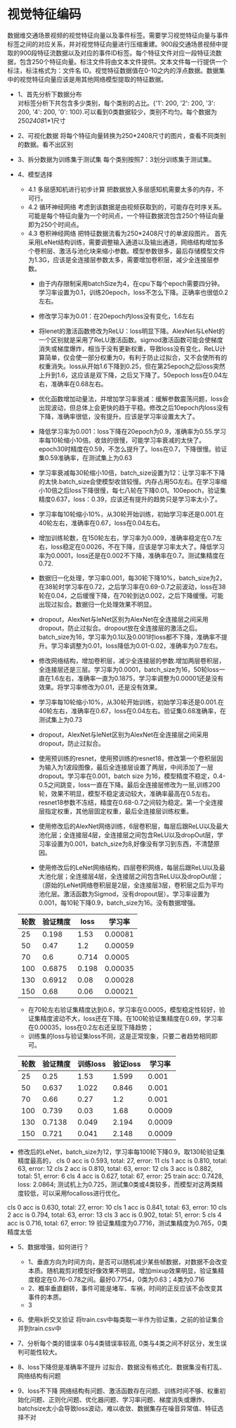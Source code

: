 # 视觉特征编码
数据维交通场景视频的视觉特征向量以及事件标签。需要学习视觉特征向量与事件标签之间的对应关系，并对视觉特征向量进行压缩重建。900段交通场景视频中提取的900段特征流数据以及对应的事件ID标签。每个特征文件对应一段特征流数据，包含250个特征向量。标注文件将由文本文件提供。文本文件每一行提供一个标注，标注格式为：文件名 ID。视觉特征数据值在0-10之内的浮点数据。数据集中的视觉特征向量应该是用其他网络模型提取的特征数据。
- 1、首先分析下数据分布  
对标签分析下共包含多少类别，每个类别的占比。{'1': 200, '2': 200, '3': 200, '4': 200, '0': 100}.可以看到0类数据较少，类别不均匀。每个数据为250*2408*1*1尺寸

- 2、可视化数据
将每个特征向量转换为250*2408尺寸的图片，查看不同类别的数据。看不出区别

- 3、拆分数据为训练集于测试集
每个类别按照7：3划分训练集于测试集。

- 4、模型选择
  - 4.1 多层感知机进行初步计算
把数据放入多层感知机需要太多的内存，不可行。
  - 4.2 循环神经网络
考虑到该数据是由视频获取到的，可能存在时序关系。可能是每个特征向量为一个时间点，一个特征数据流包含250个特征向量即为250个时间点。
  - 4.3 卷积神经网络
把特征数据流看为250*2408尺寸的单波段图片。
    首先采用LeNet结构训练，需要调整输入通道以及输出通道，网络结构增加多个卷积层、激活与池化块来缩小参数。模型参数很多，最后存储模型文件为1.3G，应该是全连接层参数太多，需要增加卷积层，减少全连接层参数。
    - 由于内存限制采用batchSize为4，在cpu下每个epoch需要四分钟。学习率设置为0.1，训练20epoch，loss不怎么下降。正确率也很低0.2左右。
    - 修改学习率为0.01：在20epoch内loss没有变化，1.6左右
    - 将lenet的激活函数修改为ReLU：loss明显下降。AlexNet与LeNet的一个区别就是采用了ReLU激活函数。sigmod激活函数可能会使梯度消失或梯度爆炸，相当于没有更新权重，导致loss没有变化，ReLU计算简单，仅会使一部分权重为0，有利于防止过拟合，又不会使所有的权重消失。loss从开始1.6下降到0.25，但在第25epoch之后loss突然上升到1.6，这应该是双下降，之后又下降了。50epoch loss在0.04左右，准确率在0.68左右。
    - 优化函数增加动量法，并增加学习率衰减：缓解参数震荡问题，loss会出现波动，但总体上会更快的趋于平稳。修改之后10epoch内loss没有下降，准确率很低，没有提升。应该是学习率设置太大了。
    - 降低学习率为0.001：loss下降在20epoch为0.9，准确率为0.55.学习率每10轮缩小10倍。收敛的很慢，可能学习率衰减的太快了。epoch30时精度在0.59，不怎么提升了。loss在0.7，下降很慢。验证集0.59准确率，在测试集上为0.63
    - 学习率衰减每30轮缩小10倍，batch_size设置为12：让学习率不下降的太快.batch_size会使模型收敛较慢。内存占用5G左右。在学习率缩小10倍之后loss下降很慢，每七八轮在下降0.01。100epoch，验证集精度0.637，loss：0.39，应该还有提升的趋势只是学习率太小了。
    - 学习率每10轮缩小10%，从30轮开始训练，初始学习率还是0.001.在40轮左右，准确率在0.67，loss在0.04左右。
    - 增加训练轮数，在150轮左右，学习率为0.009，准确率稳定在0.7左右，loss稳定在0.0026，不在下降，应该是学习率太大了。降低学习率为0.0001，loss还是在0.002不下降，准确率在0.7。测试集精度在0.72.
    - 数据归一化处理，学习率0.001，每30轮下降10%，batch_size为2，在38轮时学习率在0.72，之后学习率在0.69-0.7之前波动，loss在38轮在0.04，之后缓慢下降，在70轮到达0.002，之后下降缓慢。可能出现过拟合。数据归一化处理效果不明显。 
    - dropout，AlexNet与leNet区别为AlexNet在全连接层之间采用dropout，防止过拟合。dropout放在全连接层的激活之后。batch_size为16，学习率为0.1以及0.001时loss都不下降，准确率不提升。学习率调整为0.01，loss降低为0.01-0.02，准确率为0.7左右。
    - 修改网络结构，增加卷积层，减少全连接层的参数.增加两层卷积层，全连接层还是三层。学习率为0.0001，batch_size为16，50轮loss一直在1.6左右，准确率一直为0.1875，学习率调整为0.00001还是没有效果。将学习率修改为0.01，还是没有效果。
    - 学习率每10轮缩小10%，从30轮开始训练，初始学习率还是0.001.在40轮左右，准确率在0.67，loss在0.04左右。验证集0.68准确率，在测试集上为0.73
    - dropout，AlexNet与leNet区别为AlexNet在全连接层之间采用dropout，防止过拟合。
    - 使用预训练的resnet，使用预训练的resnet18，修改第一个卷积层因为输入为1波段图像，最后全连接层设置了两层，中间添加了一层dropout。学习率在0.001，batch size 为16，模型精度不稳定，0.4-0.5之间跳变，loss一直在下降。最后全连接层修改为一层,训练200轮，效果不明显，模型不稳定波动较大，准确率最高在0.5左右。resnet18参数不冻结，精度在0.68-0.7之间较为稳定。第一个全连接层指定权重，其他层固定权重，最后全连接层训练权重。


    - 使用修改后的AlexNet网络训练，6层卷积层，每层后跟ReLU以及最大池化层；全连接层4层，全连接层之间包含ReLU以及dropOut层，学习率设置为0.001，batch_size为8,好像没有学习到东西，不清楚原因。
    - 使用修改后的LeNet网络结构，四层卷积网络，每层后跟ReLU以及最大池化层；全连接层4层，全连接层之间包含ReLU以及dropOut层；（原始的LeNet网络卷积层是2层，全连接层3层，卷积层之后为平均池化层。激活函数为Sigmod，没有dropout层）。学习率设置为0.001，每10轮下降0.9，batch_size为16。没有数据增强。
  
  | 轮数 | 验证精度 | loss | 学习率 |
  | ---  | ---     | ---  | ---   |
  | 25   | 0.198   | 1.53 | 0.00081    |
  | 50   | 0.47    | 1.2  | 0.00059    |
  | 70   | 0.6     | 0.714 | 0.0005    |
  | 100   | 0.6875   | 0.198 | 0.00035 |
  | 130  | 0.6912  |  0.08  | 0.00028 |
  | 150  | 0.68    |  0.06  | 0.00021 | 


    - 在70轮左右验证集精度达到0.6，学习率在0.0005，模型稳定性较好，验证集精度波动不大，loss还在下降。在100轮验证集精度在0.69，学习率在0.00035，loss在0.2左右还呈现下降趋势；
    - 训练集的loss与验证集loss不同，这是正常现象，只要二者趋势相同即可。

  | 轮数 | 验证精度 | 训练loss | 验证loss | 学习率 |
  | ---  | ---     |   ---   |  ---     |  ---   |
  | 25   | 0.25    | 1.53    |  1.599   | 0.001  |
  | 50   | 0.637   | 1.022   |  0.846   | 0.001  |
  | 70   | 0.66    | 0.27    |  1.2     | 0.001  |
  | 100  | 0.739   | 0.03    |  1.68    | 0.0009 |
  | 130  | 0.7138  |  0.049  |  2.194   | 0.0009 |
  | 150  | 0.721    |  0.041  |  2.148   | 0.0009 |

- 修改后的LeNet，batch_size为12，学习率每100轮下降0.9。取130轮验证集精度最高的，
cls 0 acc is 0.593, total: 27, error: 11
cls 1 acc is 0.810, total: 63, error: 12
cls 2 acc is 0.810, total: 63, error: 12
cls 3 acc is 0.882, total: 51, error: 6
cls 4 acc is 0.627, total: 67, error: 25
train acc: 0.7428, loss: 2.0864;
测试机上为0.725，测试集0类或4类较多，而模型对这两类精度较低，可以采用focalloss进行优化。

cls 0 acc is 0.630, total: 27, error: 10
cls 1 acc is 0.841, total: 63, error: 10
cls 2 acc is 0.794, total: 63, error: 13
cls 3 acc is 0.902, total: 51, error: 5
cls 4 acc is 0.716, total: 67, error: 19
验证集精度为0.7716，测试集精度为0.765，0类精度太低

- 5、数据增强，如何进行？
  - 1、垂直方向为时间方向，是否可以随机减少某些帧数据，对数据不会改变本质。随机裁剪对模型好像效果不明显。增加mixup效果明显，验证集精度稳定在0.76-0.78之间。最好0.7754，0类为0.63；4类为0.716
  - 2、概率垂直翻转，事件可能是堵车、车祸，时间的正反应该不会改变其事件的本质。
  - 3

- 6、使用k折交叉验证
将train.csv中每类取一半作为验证集，之前的验证集合并到train.csv中

- 7、分析每个类的错误率
0与4类错误率较高, 0类与4类之间不好区分，发生误判可能性较大。

- 8、loss下降但是准确率不提升
过拟合、数据没有格式化、数据集没有打乱、网络结构有问题

- 9、loss不下降
网络结构有问题、激活函数存在问题、训练时间不够、权重初始化问题、正则化问题、优化器问题、学习率问题、梯度消失或爆炸、batchsize太小会导致loss波动，难以收敛、数据集存在噪音异常值、特征选择不对